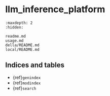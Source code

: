 # llm_inference_platform

```{toctree}
:maxdepth: 2
:hidden:

```

```{toctree}
readme.md
usage.md
della/README.md
local/README.md
```

## Indices and tables

- {ref}`genindex`
- {ref}`modindex`
- {ref}`search`
